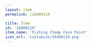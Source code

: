 ```yaml
---
layout: item
permalink: /10400119

title: Item
id: '10400119'
item_name: 'Fishing Champ Face Paint'
icon_url: 'customize/10400119.png'
---
```

